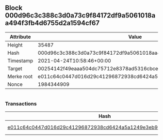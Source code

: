 ## Block 000d96c3c388c3d0a73c9f84172df9a5061018aa494f3fb4d6755d2a1594cf67

Attribute | Value
--- | ---
Height | 35487
Hash | 000d96c3c388c3d0a73c9f84172df9a5061018aa494f3fb4d6755d2a1594cf67
Timestamp | 2021-04-24T10:58:46+00:00
Target | 00254142f49eaaa504dc75712e8378ad5316cbcead634704b3734b6271167cc4
Merke root | e011c64c0447d016d29c41296872938cd6424a5a1249e3eb9962a42cfe25c680
Nonce | 1984344909

```

```

### Transactions

Hash | Amount
--- | ---
[e011c64c0447d016d29c41296872938cd6424a5a1249e3eb9962a42cfe25c680](e011c64c0447d016d29c41296872938cd6424a5a1249e3eb9962a42cfe25c680.md) | 10.00000000 SKEPTI 

